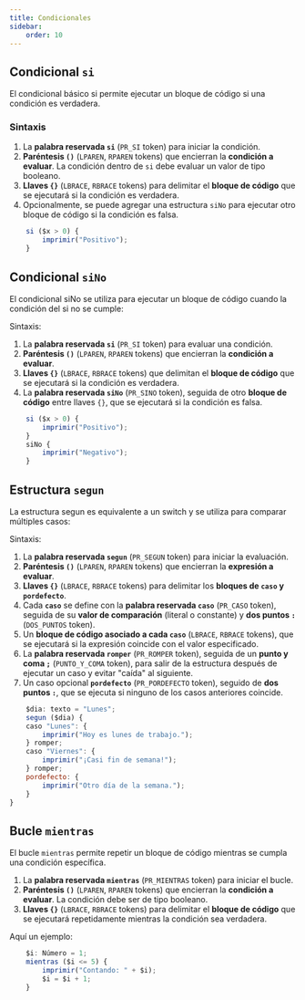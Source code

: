 ```yaml
---
title: Condicionales
sidebar:
    order: 10
---
```

## Condicional `si`

El condicional básico si permite ejecutar un bloque de código si una condición es verdadera.

### Sintaxis

1.  La **palabra reservada `si`** (`PR_SI` token) para iniciar la condición.
2.  **Paréntesis `()`** (`LPAREN`, `RPAREN` tokens) que encierran la **condición a evaluar**. La condición dentro de `si` debe evaluar un valor de tipo booleano.
3.  **Llaves `{}`** (`LBRACE`, `RBRACE` tokens) para delimitar el **bloque de código** que se ejecutará si la condición es verdadera.
4.  Opcionalmente, se puede agregar una estructura `siNo` para ejecutar otro bloque de código si la condición es falsa.


~~~javascript
    si ($x > 0) { 
        imprimir("Positivo"); 
    }
~~~

## Condicional `siNo`

El condicional siNo se utiliza para ejecutar un bloque de código cuando la condición del si no se cumple:

Sintaxis:

1.  La **palabra reservada `si`** (`PR_SI` token) para evaluar una condición.
2.  **Paréntesis `()`** (`LPAREN`, `RPAREN` tokens) que encierran la **condición a evaluar**.
3.  **Llaves `{}`** (`LBRACE`, `RBRACE` tokens) que delimitan el **bloque de código** que se ejecutará si la condición es verdadera.
4.  La **palabra reservada `siNo`** (`PR_SINO` token), seguida de otro **bloque de código** entre llaves `{}`, que se ejecutará si la condición es falsa.


~~~javascript
    si ($x > 0) { 
        imprimir("Positivo");
    } 
    siNo { 
        imprimir("Negativo"); 
    }
~~~

## Estructura `segun`

La estructura segun es equivalente a un switch y se utiliza para comparar múltiples casos:

Sintaxis:

1.  La **palabra reservada `segun`** (`PR_SEGUN` token) para iniciar la evaluación.
2.  **Paréntesis `()`** (`LPAREN`, `RPAREN` tokens) que encierran la **expresión a evaluar**.
3.  **Llaves `{}`** (`LBRACE`, `RBRACE` tokens) para delimitar los **bloques de `caso` y `pordefecto`**.
4.  Cada **`caso`** se define con la **palabra reservada `caso`** (`PR_CASO` token), seguida de su **valor de comparación** (literal o constante) y **dos puntos `:`** (`DOS_PUNTOS` token).
5.  Un **bloque de código asociado a cada `caso`** (`LBRACE`, `RBRACE` tokens), que se ejecutará si la expresión coincide con el valor especificado.
6.  La **palabra reservada `romper`** (`PR_ROMPER` token), seguida de un **punto y coma `;`** (`PUNTO_Y_COMA` token), para salir de la estructura después de ejecutar un caso y evitar "caída" al siguiente.
7.  Un caso opcional **`pordefecto`** (`PR_PORDEFECTO` token), seguido de **dos puntos `:`**, que se ejecuta si ninguno de los casos anteriores coincide.


~~~javascript
    $dia: texto = "Lunes";
    segun ($dia) {
    caso "Lunes": {
        imprimir("Hoy es lunes de trabajo.");
    } romper; 
    caso "Viernes": {
        imprimir("¡Casi fin de semana!");
    } romper; 
    pordefecto: {
        imprimir("Otro día de la semana.");
    }
}
~~~

## Bucle `mientras`

El bucle `mientras` permite repetir un bloque de código mientras se cumpla una condición específica. 
1.  La **palabra reservada `mientras`** (`PR_MIENTRAS` token) para iniciar el bucle.
2.  **Paréntesis `()`** (`LPAREN`, `RPAREN` tokens) que encierran la **condición a evaluar**. La condición debe ser de tipo booleano.
3.  **Llaves `{}`** (`LBRACE`, `RBRACE` tokens) para delimitar el **bloque de código** que se ejecutará repetidamente mientras la condición sea verdadera.

Aquí un ejemplo:

~~~javascript
    $i: Número = 1;
    mientras ($i <= 5) {
        imprimir("Contando: " + $i);
        $i = $i + 1;
    }
~~~
